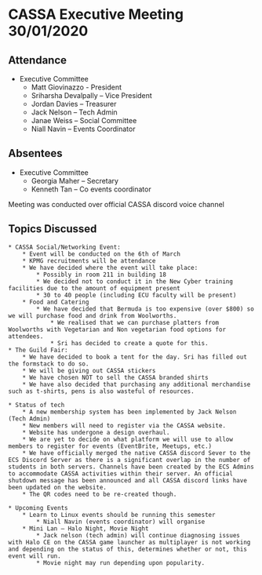 ﻿CASSA Executive Meeting 30/01/2020
====================================
Attendance
----------
* Executive Committee 
    * Matt Giovinazzo - President
    * Sriharsha Devalpally – Vice President
    * Jordan Davies – Treasurer
    * Jack Nelson – Tech Admin
    * Janae Weiss – Social Committee
    * Niall Navin – Events Coordinator

Absentees
----------
* Executive Committee
    * Georgia Maher – Secretary 
    * Kenneth Tan – Co events coordinator

Meeting was conducted over official CASSA discord voice channel

Topics Discussed
----------------
    * CASSA Social/Networking Event:
        * Event will be conducted on the 6th of March
        * KPMG recruitments will be attendance
        * We have decided where the event will take place:
            * Possibly in room 211 in building 18
            * We decided not to conduct it in the New Cyber training facilities due to the amount of equipment present
            * 30 to 40 people (including ECU faculty will be present)
        * Food and Catering 
            * We have decided that Bermuda is too expensive (over $800) so we will purchase food and drink from Woolworths.
                * We realised that we can purchase platters from Woolworths with Vegetarian and Non vegetarian food options for attendees.
                * Sri has decided to create a quote for this.
    * The Guild Fair:
        * We have decided to book a tent for the day. Sri has filled out the formstack to do so. 
        * We will be giving out CASSA stickers
        * We have chosen NOT to sell the CASSA branded shirts
        * We have also decided that purchasing any additional merchandise such as t-shirts, pens is also wasteful of resources. 

    * Status of tech
        * A new membership system has been implemented by Jack Nelson (Tech Admin)
        * New members will need to register via the CASSA website. 
        * Website has undergone a design overhaul. 
        * We are yet to decide on what platform we will use to allow members to register for events (EventBrite, Meetups, etc.)
        * We have officially merged the native CASSA discord Sever to the ECS Discord Server as there is a significant overlap in the number of students in both servers. Channels have been created by the ECS Admins to accommodate CASSA activities within their server. An official shutdown message has been announced and all CASSA discord links have been updated on the website.
        * The QR codes need to be re-created though.

    * Upcoming Events
        * Learn to Linux events should be running this semester
            * Niall Navin (events coordinator) will organise
        * Mini Lan – Halo Night, Movie Night 
            * Jack nelson (tech admin) will continue diagnosing issues with Halo CE on the CASSA game launcher as multiplayer is not working and depending on the status of this, determines whether or not, this event will run.
            * Movie night may run depending upon popularity.

